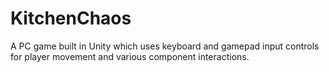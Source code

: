 # KitchenChaos
A PC game built in Unity which uses keyboard and gamepad input controls for player movement and various component interactions.
